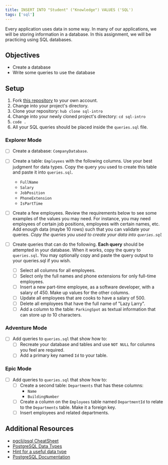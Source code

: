 ```yaml
---
title: INSERT INTO "Student" ("Knowledge") VALUES ('SQL')
tags: ['sql']
---
```


Every application uses data in some way. In many of our applications, we will be
storing information in a database. In this assignment, we will be practicing
using SQL databases.

## Objectives

- Create a database
- Write some queries to use the database

## Setup

1. Fork [this repository](https://github.com/suncoast-devs/sql-intro) to your
   own account.
2. Change into your project's directory.
3. Clone your repository:
   `hub clone sql-intro`
4. Change into your newly cloned project's directory: `cd sql-intro`
5. `code .`
6. All your SQL queries should be placed inside the `queries.sql` file.

### Explorer Mode

- [ ] Create a database: `CompanyDatabase`.
- [ ] Create a table: `Employees` with the following columns. Use your best judgment for data types. Copy the query you used to create this table and paste it into `queries.sql`.

  - `FullName`
  - `Salary`
  - `JobPosition`
  - `PhoneExtension`
  - `IsPartTime`

- [ ] Create a few employees. Review the requirements below to see some examples of the values you may need. For instance, you may need employees of certain job positions, employees with certain names, etc. Add enough data (maybe 10 rows) such that you can validate your queries. _Copy the queries you used to create your data into `queries.sql`_
- [ ] Create queries that can do the following. **Each query** should be attempted in your database. When it works, copy the query to `queries.sql`. You may optionally copy and paste the query output to your queries.sql if you wish.

  - [ ] Select all columns for all employees.
  - [ ] Select only the full names and phone extensions for only full-time employees.
  - [ ] Insert a new part-time employee, as a software developer, with a salary of 450. Make up values for the other columns.
  - [ ] Update all employees that are cooks to have a salary of 500.
  - [ ] Delete all employees that have the full name of "Lazy Larry".
  - [ ] Add a column to the table: `ParkingSpot` as textual information that can store _up to_ 10 characters.

### Adventure Mode

- [ ] Add queries to `queries.sql` that show how to:
  - [ ] Recreate your database and tables and use `NOT NULL` for columns you feel are required.
  - [ ] Add a primary key named `Id` to your table.

### Epic Mode

- [ ] Add queries to `queries.sql` that show how to:
  - [ ] Create a second table: `Departments` that has these columns:
    - `Name`
    - `BuildingNumber`
  - [ ] Create a column on the `Employees` table named `DepartmentId` to relate to the `Departments` table. Make it a foreign key.
  - [ ] Insert employees and related departments.

## Additional Resources

- [pgcli/psql CheatSheet](https://tomcam.github.io/postgres/)
- [PostgreSQL Data Types](https://www.postgresql.org/docs/current/datatype.html)
- [Hint for a useful data type](https://www.postgresql.org/docs/current/datatype-boolean.html)
- [PostgreSQL Documentation](https://www.postgresql.org/docs/)
